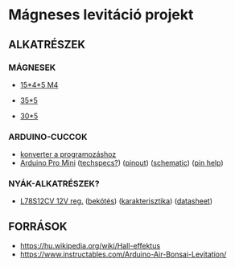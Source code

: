 # Mágneses levitáció projekt


## ALKATRÉSZEK

### MÁGNESEK
- [15\*4\*5 M4](https://orodian.hu/termek/neodimium-hengermagnes-15x4-mm-lyukkal-m4-deli-polus-a-lyukas-oldalon-n38/?gad_source=1&gclid=CjwKCAiA_tuuBhAUEiwAvxkgTkWfZNXMtjm1nCMkB_wleDVCLczTesZtJReQ8ZWzHCDVZqcAq_wF-hoCdmMQAvD_BwE)

- [35*5](https://orodian.hu/termek/neodimium-hengermagnes-35x5-mm-n38/)

- [30*5](https://orodian.hu/termek/neodimium-hengermagnes-30x5-mm-n38/)


### ARDUINO-CUCCOK
- [konverter a programozáshoz](https://techfun.sk/hu/term%C3%A9k/ft232rl-konverter-mini-usb-vel-5v-3-3v/)
- [Arduino Pro Mini](https://docs.arduino.cc/retired/boards/arduino-pro-mini/) ([techspecs?](https://github.com/bvencl/Levitation/blob/main/datas.png)) ([pinout](https://github.com/bvencl/Levitation/blob/main/arduinopinout.png)) ([schematic](https://www.arduino.cc/en/uploads/Main/Arduino-Pro-Mini-schematic.pdf?_gl=1*kxb7gy*_ga*MTA2MTEwNDc1MS4xNzA3NTk2NDQ2*_ga_NEXN8H46L5*MTcwOTAzMjgxNi40LjAuMTcwOTAzMjgxNi4wLjAuMA..*_fplc*MjdvTVFMNmhTWWpmdVZIaXJkR09paHFCRW5lZnJlQmxya3E2czI1Qjg2TkV5MmFzQ0R1RjR3SjlPS3piWXFLM0RLRDB3SHByQ0pjampOYVNkSll2b1dTUCUyRmNEWkE4ZmNvMzk2VlFENEc5SlFaRHhwbUolMkJDUGxHQ2lkZEg5dyUzRCUzRA..)) ([pin help](https://github.com/bvencl/Levitation/blob/main/arduinopintech.png))

### NYÁK-ALKATRÉSZEK?
- [L78S12CV 12V reg.](https://techfun.sk/hu/produkt/linearny-regulator-l78xxcv-alebo-l79xxcv-rozne-typy/?attribute_pa_linearny-regulator=l7812cv&lang=hu&currency=HUF&gad_source=1&gclid=CjwKCAiA_tuuBhAUEiwAvxkgTij3LAwmds_JJtn58uZQ65yl-Qfit4euED95N0NfsPvSOWF9YB6-thoCeE4QAvD_BwE) ([bekötés](https://github.com/bvencl/Levitation/blob/main/L78S12CV.png)) ([karakterisztika](https://github.com/bvencl/Levitation/blob/main/L7812CVDatasheet.png)) ([datasheet](https://github.com/bvencl/Levitation/blob/main/L78S12CV.pdf))



## FORRÁSOK

- https://hu.wikipedia.org/wiki/Hall-effektus
- https://www.instructables.com/Arduino-Air-Bonsai-Levitation/



